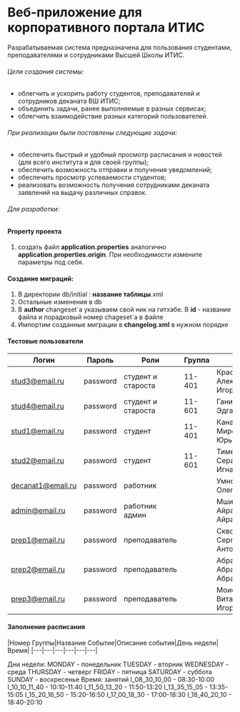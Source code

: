 # Веб-приложение для корпоративного портала ИТИС

Разрабатываемая система предназначена для пользования студентами, преподавателями и сотрудниками Высшей Школы ИТИС. 

###### Цели создания системы:
- облегчить и ускорить работу студентов, преподавателей и сотрудников деканата ВШ ИТИС;
- объединить задачи, ранее выполняемые в разных сервисах;
- облегчить взаимодействие разных категорий пользователей.

###### При реализации были поставлены следующие задачи:
- обеспечить быстрый и удобный просмотр расписания и новостей (для всего института и для своей группы);
- обеспечить возможность отправки и получения уведомлений;
- обеспечить просмотр успеваемости студентов;
- реализовать возможность получения сотрудниками деканата заявлений на выдачу различных справок.


###### Для разработки:
#### Property проекта
1. создать файл **application.properties** аналогично **application.properties.origin**. При необходимости измените параметры под себя.

#### Создание миграций:
1. В директории db/initial : __название таблицы__.xml
2. Остальные изменения в db
3. В **author** changeset\`а указываем свой ник на гитхабе. В **id** - название файла и порадковый номер chageset\`а в файле
4. Импортим созданные миграции в **changelog.xml** в нужном порядке

#### Тестовые пользователи
|Логин|Пароль|Роли|Группа|ФИО
|---|---|---|---|---|
|stud3@email.ru|password|студент и староста|11-401|Красноперова Александра Игоревна|
|stud4@email.ru|password|студент и староста|11-601|Ганиева Лилия Эдгаровна|
|stud1@email.ru|password|студент|11-401|Канашевич Мирон Юрьевич|
|stud2@email.ru|password|студент|11-601|Тимерханов Серафим Игнатьевич|
|decanat1@email.ru|password|работник||Умнова Анна Олеговна|
|admin@email.ru|password|работник админ||Мшигапов Айрат Айратович|
|prep1@email.ru|password|преподаватель||Скворешников Сергей Антонович|
|prep2@email.ru|password|преподаватель||Абрамов Абрам Абрамович|
|prep3@email.ru|password|преподаватель||Моисенко Виталий Игоревич|


#### Заполнение расписания
|Номер Группы|Название Событие|Описание события|День недели|Время|
|---|---|---|---|---|---|

Дни недели:
MONDAY - понедельник
TUESDAY - вторник
WEDNESDAY - среда
THURSDAY - четверг
FRIDAY - пятница
SATURDAY - суббота
SUNDAY - воскресенье
Время: занятий
I_08_30_10_00 - 08:30-10:00
I_10_10_11_40 - 10:10-11:40
I_11_50_13_20 - 11:50-13:20
I_13_35_15_05 - 13:35-15:05
I_15_20_16_50 - 15:20-16:50
I_17_00_18_30 - 17:00-18:30
I_18_40_20_10 - 18:40-20:10

